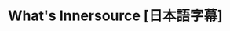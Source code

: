 ---
title: "What's Innersource [日本語字幕]"
url: "/resources/whats-innersource-jp"
type: redirects
redirect: "https://youtu.be/kkxRvNP31K8"
---